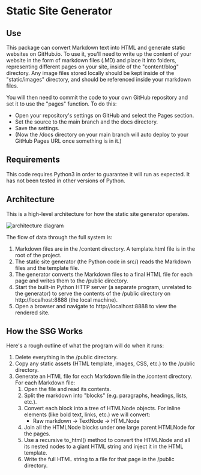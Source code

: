 # Static Site Generator 

## Use
This package can convert Markdown text into HTML and generate static websites on GitHub.io. To use it, you'll need to write up the content of your website in the form of markdown files (.MD) and place it into folders, representing different pages on your site, inside of the "content/blog" directory. Any image files stored locally should be kept inside of the "static/images" directory, and should be referenced inside your markdown files.

You will then need to commit the code to your own GitHub repository and set it to use the "pages" function. To do this:

- Open your repository's settings on GitHub and select the Pages section.
- Set the source to the main branch and the docs directory.
- Save the settings.
- (Now the /docs directory on your main branch will auto deploy to your GitHub Pages URL once something is in it.)

## Requirements
This code requires Python3 in order to guarantee it will run as expected. It has not been tested in other versions of Python.

## Architecture
This is a high-level architecture for how the static site generator operates.

![architecture diagram](https://storage.googleapis.com/qvault-webapp-dynamic-assets/course_assets/UKCNg8E.png)

The flow of data through the full system is:

1. Markdown files are in the /content directory. A template.html file is in the root of the project.
2. The static site generator (the Python code in src/) reads the Markdown files and the template file.
3. The generator converts the Markdown files to a final HTML file for each page and writes them to the /public directory.
4. Start the built-in Python HTTP server (a separate program, unrelated to the generator) to serve the contents of the /public directory on http://localhost:8888 (the local machine).
5. Open a browser and navigate to http://localhost:8888 to view the rendered site.

## How the SSG Works
Here's a rough outline of what the program will do when it runs:

1. Delete everything in the /public directory.
2. Copy any static assets (HTML template, images, CSS, etc.) to the /public directory.
3. Generate an HTML file for each Markdown file in the /content directory. For each Markdown file:
    1. Open the file and read its contents.
    2. Split the markdown into "blocks" (e.g. paragraphs, headings, lists, etc.).
    3. Convert each block into a tree of HTMLNode objects. For inline elements (like bold text, links, etc.) we will convert:
        - Raw markdown -> TextNode -> HTMLNode
    4. Join all the HTMLNode blocks under one large parent HTMLNode for the pages.
    5. Use a recursive to_html() method to convert the HTMLNode and all its nested nodes to a giant HTML string and inject it in the HTML template.
    6. Write the full HTML string to a file for that page in the /public directory.
